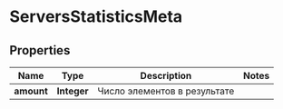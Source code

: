

# ServersStatisticsMeta


## Properties

| Name | Type | Description | Notes |
|------------ | ------------- | ------------- | -------------|
|**amount** | **Integer** | Число элементов в результате |  |



